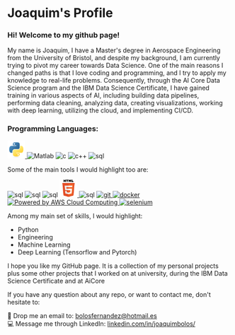 
# Joaquim's Profile

### Hi! Welcome to my github page!

My name is Joaquim, I have a Master's degree in Aerospace Engineering from the University of Bristol, and despite my background, I am currently trying to pivot my career towards Data Science. 
One of the main reasons I changed paths is that I love coding and programming, and I try to apply my knowledge to real-life problems. 
Consequently, through the AI Core Data Science program and the IBM Data Science Certificate, I have gained training in various aspects of AI, including building data pipelines, performing data cleaning, analyzing data, creating visualizations, working with deep learning, utilizing the cloud, and implementing CI/CD.<br>

### Programming Languages:

<p align="left"> <a href="https://www.python.org" target="_blank" rel="noreferrer"> <img src="https://raw.githubusercontent.com/devicons/devicon/master/icons/python/python-original.svg" alt="python" width="40" height="40"/>
 </a> <img src="https://upload.wikimedia.org/wikipedia/commons/2/21/Matlab_Logo.png" alt="Matlab" itemprop="contentUrl" width="50" height="40">  </a>  
 <img src="https://user-images.githubusercontent.com/17773218/56295546-32a81200-60ea-11e9-8761-0b726b20fd51.png" alt="c" itemprop="contentUrl" width="40" height="40">  </a>
 <img src="https://e7.pngegg.com/pngimages/46/626/png-clipart-c-logo-the-c-programming-language-computer-icons-computer-programming-source-code-programming-miscellaneous-template.png" alt="c++" itemprop="contentUrl" width="40" height="40">  </a>
  <img src="https://upload.wikimedia.org/wikipedia/commons/8/87/Sql_data_base_with_logo.png" alt="sql" itemprop="contentUrl" width="90" height="40">  </a>  </p>

Some of the main tools I would highlight too are:

<p align="left">  
<img src="https://upload.wikimedia.org/wikipedia/commons/thumb/2/2d/Tensorflow_logo.svg/1200px-Tensorflow_logo.svg.png"alt="sql" itemprop="contentUrl" width="40" height="40">  </a> 
<img src="https://pytorch.org/assets/images/pytorch-logo.png"alt="sql" itemprop="contentUrl" width="40" height="40">  </a> 
<img src="https://upload.wikimedia.org/wikipedia/commons/thumb/0/05/Scikit_learn_logo_small.svg/2560px-Scikit_learn_logo_small.svg.png" alt="sql" itemprop="contentUrl" width="80" height="40">  </a>
<a href="https://www.w3.org/html/" target="_blank" rel="noreferrer"> <img src="https://raw.githubusercontent.com/devicons/devicon/master/icons/html5/html5-original-wordmark.svg" alt="html5" width="40" height="40"/> </a> 
<img src="https://upload.wikimedia.org/wikipedia/commons/thumb/3/38/Jupyter_logo.svg/1200px-Jupyter_logo.svg.png" alt="sql" itemprop="contentUrl" width="40" height="40">  </a> 
<a href="https://git-scm.com/" target="_blank" rel="noreferrer"> <img src="https://www.vectorlogo.zone/logos/git-scm/git-scm-icon.svg" alt="git" width="40" height="40"/> </a> 
<a href="https://www.docker.com/company/newsroom/media-resources/" target="_blank" rel="noreferrer"> <img src="https://www.docker.com/wp-content/uploads/2022/03/vertical-logo-monochromatic.png" alt="docker" width="45" height="40"/> 
<a href="https://aws.amazon.com/?nc2=h_lg"><img src="https://d0.awsstatic.com/logos/powered-by-aws-white.png" alt="Powered by AWS Cloud Computing" width="110" height="40"/> </a> 
<a href="https://www.selenium.dev" target="_blank" rel="noreferrer"> <img src="https://raw.githubusercontent.com/detain/svg-logos/780f25886640cef088af994181646db2f6b1a3f8/svg/selenium-logo.svg" alt="selenium" width="40" height="40"/> </a>  </p>

Among my main set of skills, I would highlight:<br>

- Python <br>
- Engineering <br>
- Machine Learning <br>
- Deep Learning (Tensorflow and Pytorch) <br>

I hope you like my GitHub page. It is a collection of my personal projects plus some other projects that I worked on at university, during the IBM Data Science Certificate and at AiCore<br>

If you have any question about any repo, or want to contact me, don't hesitate to:<br>

📨 Drop me an email to: bolosfernandez@hotmail.es<br>
💻 Message me through LinkedIn: [linkedin.com/in/joaquimbolos/](linkedin.com/in/joaquimbolos/)




